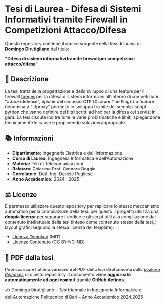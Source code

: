 # Tesi di Laurea - Difesa di Sistemi Informativi tramite Firewall in Competizioni Attacco/Difesa

Questo repository contiene il codice sorgente della tesi di laurea di **Domingo Dirutigliano** dal titolo:

**"Difesa di sistemi informativi tramite firewall per competizioni attacco/difesa"**

## 🧠 Descrizione

La tesi tratta della progettazione e dello sviluppo di una feature per il firewall [firegex](https://github.com/pwnzer0tt1/firegex) per la difesa di sistemi informativi all'interno di competizioni "attack/defense", tipiche del contesto CTF (Capture The Flag). La feature denominata "nfproxy" permette lo sviluppo tramite dei semplici script python che vanno definire dei filtri scritti ad hoc per la difesa dei servizi in gara. La tesi discute inoltre tutte  le varie problematiche e limiti, spiegandone tecnicamente le cause e proponendo soluzioni appropriate.

## 📚 Informazioni

- **Dipartimento:** Ingegneria Elettrica e dell’Informazione
- **Corso di Laurea:** Ingegneria Informatica e dell’Automazione
- **Materia:** Reti di Telecomunicazioni
- **Relatore:** Chiar.mo Prof. Gennaro Boggia
- **Correlatore:** Dott. Ing. Daniele Pugliese
- **Anno Accademico:** 2024 - 2025

## ⚖️ Licenze
È permesso utilizzare questo repository per replicare lo stesso meccanismo automatico per la compilazione della tesi: per questo il progetto utilizza una **doppia licenza** per separare il codice e gli script utili alla compilazione dal contenuto intellettuale della tesi (inteso come contenuto stesso della tesi, i layout grafici seguono la stessa licenza del template).

- [Licenza Template](LICENSE-TEMPLATE.md) (MIT)
- [Licenza Contenuto](LICENSE-CONTENT.md) (CC BY-NC-ND)

## 📄 PDF della tesi

Puoi scaricare l'ultima versione del PDF della tesi direttamente dalla [sezione *Releases*](https://github.com/domysh/engineering-thesis/releases) di questo repository.
Il documento viene **aggiornato automaticamente ad ogni commit** tramite **GitHub Actions**.


✍️ Domingo Dirutigliano – Tesi triennale in Ingegneria Informatica e dell’Automazione
Politecnico di Bari – Anno Accademico 2024/2025
